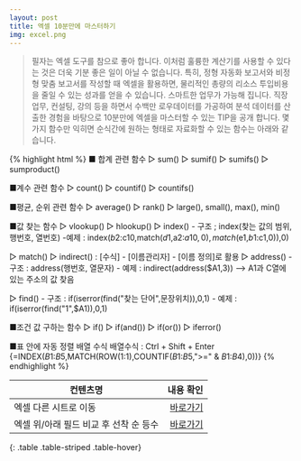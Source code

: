 ```yaml
---
layout: post
title: 엑셀 10분만에 마스터하기
img: excel.png
---
```


<blockquote>
필자는 엑셀 도구를 참으로 좋아 합니다.
이처럼 훌륭한 계산기를 사용할 수 있다는 것은 더욱 기분 좋은 일이 아닐 수 없습니다.
특히, 정형 자동화 보고서와 비정형 맞춤 보고서를 작성할 때 엑셀을 활용하면, 물리적인 총량의 리소스 투입비용을 줄일 수 있는 성과를 얻을 수 있습니다.
스마트한 업무가 가능해 집니다.
직장 업무, 컨설팅, 강의 등을 하면서 수백만 로우데이터를 가공하여 분석 데이터를 산출한 경험을 바탕으로 10분만에 엑셀을 마스터할 수 있는 TIP을 공개 합니다.
몇 가지 함수만 익히면 순식간에 원하는 형태로 자료화할 수 있는 함수는 아래와 같습니다.
</blockquote>

{% highlight html %}
■ 합계 관련 함수
▷ sum()
▷ sumif()
▷ sumifs()
▷ sumproduct()

■계수 관련 함수
▷ count()
▷ countif()
▷ countifs()

■평균, 순위 관련 함수
▷ average()
▷ rank()
▷ large(), small(), max(), min()

■값 찾는 함수
▷ vlookup()
▷ hlookup()
▷ index()
    - 구조 ; index(찾는 값의 범위, 행번호, 열번호)
    -예제 : index($b2:$c10,match($d1,$a2:$a10,0),match($e1,$b1:$c1,0)),0)

▷ match()
▷ indirect() : [수식] - [이름관리자] - [이름 정의]로 활용
▷ address()
    - 구조 : address(행번호, 열문자)
    - 예제 : indirect(address($A1,3)) --> A1과 C열에 있는 주소의 값 찾음

▷ find()
    - 구조 : if(iserror(find("찾는 단어",문장위치)),0,1)
    - 예제 : if(iserror(find("1",$A1)),0,1)

■조건 값 구하는 함수
▷ if()
▷ if(and())
▷ if(or())
▷ iferror()

■표 안에 자동 정렬 배열 수식
배열수식 : Ctrl + Shift + Enter
{=INDEX($B$1:$B$5,MATCH(ROW(1:1),COUNTIF($B$1:$B$5,">=" & $B$1:$B$4),0))}
{% endhighlight %}

|  컨텐츠명  |    내용 확인 |
|----------|------------:|
| 엑셀 다른 시트로 이동 | <a href="http://sjmw1030.blog.me/221206932694"> 바로가기 </a> |
| 엑셀 위/아래 필드 비교 후 선착 순 등수 | <a href="http://sjmw1030.blog.me/221229785108"> 바로가기 </a> |
{: .table .table-striped .table-hover}

